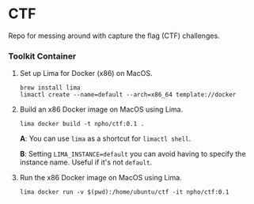 # CTF

Repo for messing around with capture the flag (CTF) challenges.

### Toolkit Container

1. Set up Lima for Docker (x86) on MacOS.

    ```shell
    brew install lima
    limactl create --name=default --arch=x86_64 template://docker
    ```
    
2. Build an x86 Docker image on MacOS using Lima.
   
    ```shell
    lima docker build -t npho/ctf:0.1 .
    ```

    **A**: You can use `lima` as a shortcut for `limactl shell`.
    
    **B**: Setting `LIMA_INSTANCE=default` you can avoid having to specify the instance name. Useful if it's not `default`.
    
3. Run the x86 Docker image on MacOS using Lima.

    ```shell
    lima docker run -v $(pwd):/home/ubuntu/ctf -it npho/ctf:0.1
    ```
